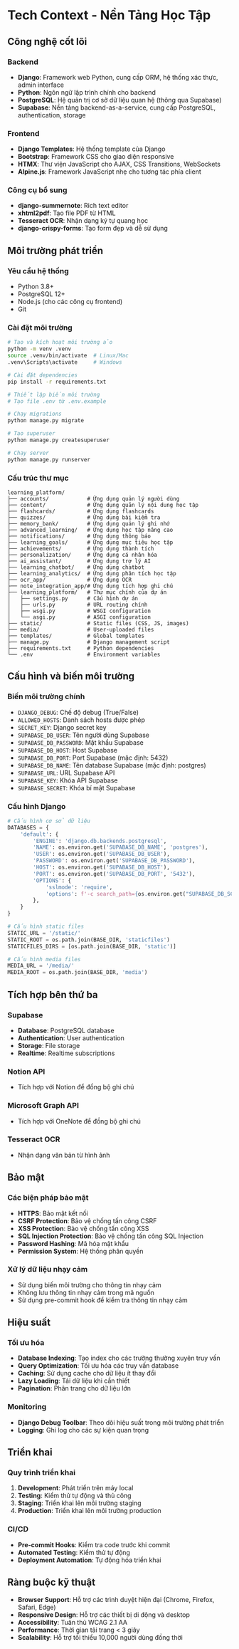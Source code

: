 # Tech Context - Nền Tảng Học Tập

## Công nghệ cốt lõi
### Backend
- **Django**: Framework web Python, cung cấp ORM, hệ thống xác thực, admin interface
- **Python**: Ngôn ngữ lập trình chính cho backend
- **PostgreSQL**: Hệ quản trị cơ sở dữ liệu quan hệ (thông qua Supabase)
- **Supabase**: Nền tảng backend-as-a-service, cung cấp PostgreSQL, authentication, storage

### Frontend
- **Django Templates**: Hệ thống template của Django
- **Bootstrap**: Framework CSS cho giao diện responsive
- **HTMX**: Thư viện JavaScript cho AJAX, CSS Transitions, WebSockets
- **Alpine.js**: Framework JavaScript nhẹ cho tương tác phía client

### Công cụ bổ sung
- **django-summernote**: Rich text editor
- **xhtml2pdf**: Tạo file PDF từ HTML
- **Tesseract OCR**: Nhận dạng ký tự quang học
- **django-crispy-forms**: Tạo form đẹp và dễ sử dụng

## Môi trường phát triển
### Yêu cầu hệ thống
- Python 3.8+
- PostgreSQL 12+
- Node.js (cho các công cụ frontend)
- Git

### Cài đặt môi trường
```bash
# Tạo và kích hoạt môi trường ảo
python -m venv .venv
source .venv/bin/activate  # Linux/Mac
.venv\Scripts\activate     # Windows

# Cài đặt dependencies
pip install -r requirements.txt

# Thiết lập biến môi trường
# Tạo file .env từ .env.example

# Chạy migrations
python manage.py migrate

# Tạo superuser
python manage.py createsuperuser

# Chạy server
python manage.py runserver
```

### Cấu trúc thư mục
```
learning_platform/
├── accounts/            # Ứng dụng quản lý người dùng
├── content/             # Ứng dụng quản lý nội dung học tập
├── flashcards/          # Ứng dụng flashcards
├── quizzes/             # Ứng dụng bài kiểm tra
├── memory_bank/         # Ứng dụng quản lý ghi nhớ
├── advanced_learning/   # Ứng dụng học tập nâng cao
├── notifications/       # Ứng dụng thông báo
├── learning_goals/      # Ứng dụng mục tiêu học tập
├── achievements/        # Ứng dụng thành tích
├── personalization/     # Ứng dụng cá nhân hóa
├── ai_assistant/        # Ứng dụng trợ lý AI
├── learning_chatbot/    # Ứng dụng chatbot
├── learning_analytics/  # Ứng dụng phân tích học tập
├── ocr_app/             # Ứng dụng OCR
├── note_integration_app/# Ứng dụng tích hợp ghi chú
├── learning_platform/   # Thư mục chính của dự án
│   ├── settings.py      # Cấu hình dự án
│   ├── urls.py          # URL routing chính
│   ├── wsgi.py          # WSGI configuration
│   └── asgi.py          # ASGI configuration
├── static/              # Static files (CSS, JS, images)
├── media/               # User-uploaded files
├── templates/           # Global templates
├── manage.py            # Django management script
├── requirements.txt     # Python dependencies
└── .env                 # Environment variables
```

## Cấu hình và biến môi trường
### Biến môi trường chính
- `DJANGO_DEBUG`: Chế độ debug (True/False)
- `ALLOWED_HOSTS`: Danh sách hosts được phép
- `SECRET_KEY`: Django secret key
- `SUPABASE_DB_USER`: Tên người dùng Supabase
- `SUPABASE_DB_PASSWORD`: Mật khẩu Supabase
- `SUPABASE_DB_HOST`: Host Supabase
- `SUPABASE_DB_PORT`: Port Supabase (mặc định: 5432)
- `SUPABASE_DB_NAME`: Tên database Supabase (mặc định: postgres)
- `SUPABASE_URL`: URL Supabase API
- `SUPABASE_KEY`: Khóa API Supabase
- `SUPABASE_SECRET`: Khóa bí mật Supabase

### Cấu hình Django
```python
# Cấu hình cơ sở dữ liệu
DATABASES = {
    'default': {
        'ENGINE': 'django.db.backends.postgresql',
        'NAME': os.environ.get('SUPABASE_DB_NAME', 'postgres'),
        'USER': os.environ.get('SUPABASE_DB_USER'),
        'PASSWORD': os.environ.get('SUPABASE_DB_PASSWORD'),
        'HOST': os.environ.get('SUPABASE_DB_HOST'),
        'PORT': os.environ.get('SUPABASE_DB_PORT', '5432'),
        'OPTIONS': {
            'sslmode': 'require',
            'options': f'-c search_path={os.environ.get("SUPABASE_DB_SCHEMA", "public")}',
        },
    }
}

# Cấu hình static files
STATIC_URL = '/static/'
STATIC_ROOT = os.path.join(BASE_DIR, 'staticfiles')
STATICFILES_DIRS = [os.path.join(BASE_DIR, 'static')]

# Cấu hình media files
MEDIA_URL = '/media/'
MEDIA_ROOT = os.path.join(BASE_DIR, 'media')
```

## Tích hợp bên thứ ba
### Supabase
- **Database**: PostgreSQL database
- **Authentication**: User authentication
- **Storage**: File storage
- **Realtime**: Realtime subscriptions

### Notion API
- Tích hợp với Notion để đồng bộ ghi chú

### Microsoft Graph API
- Tích hợp với OneNote để đồng bộ ghi chú

### Tesseract OCR
- Nhận dạng văn bản từ hình ảnh

## Bảo mật
### Các biện pháp bảo mật
- **HTTPS**: Bảo mật kết nối
- **CSRF Protection**: Bảo vệ chống tấn công CSRF
- **XSS Protection**: Bảo vệ chống tấn công XSS
- **SQL Injection Protection**: Bảo vệ chống tấn công SQL Injection
- **Password Hashing**: Mã hóa mật khẩu
- **Permission System**: Hệ thống phân quyền

### Xử lý dữ liệu nhạy cảm
- Sử dụng biến môi trường cho thông tin nhạy cảm
- Không lưu thông tin nhạy cảm trong mã nguồn
- Sử dụng pre-commit hook để kiểm tra thông tin nhạy cảm

## Hiệu suất
### Tối ưu hóa
- **Database Indexing**: Tạo index cho các trường thường xuyên truy vấn
- **Query Optimization**: Tối ưu hóa các truy vấn database
- **Caching**: Sử dụng cache cho dữ liệu ít thay đổi
- **Lazy Loading**: Tải dữ liệu khi cần thiết
- **Pagination**: Phân trang cho dữ liệu lớn

### Monitoring
- **Django Debug Toolbar**: Theo dõi hiệu suất trong môi trường phát triển
- **Logging**: Ghi log cho các sự kiện quan trọng

## Triển khai
### Quy trình triển khai
1. **Development**: Phát triển trên máy local
2. **Testing**: Kiểm thử tự động và thủ công
3. **Staging**: Triển khai lên môi trường staging
4. **Production**: Triển khai lên môi trường production

### CI/CD
- **Pre-commit Hooks**: Kiểm tra code trước khi commit
- **Automated Testing**: Kiểm thử tự động
- **Deployment Automation**: Tự động hóa triển khai

## Ràng buộc kỹ thuật
- **Browser Support**: Hỗ trợ các trình duyệt hiện đại (Chrome, Firefox, Safari, Edge)
- **Responsive Design**: Hỗ trợ các thiết bị di động và desktop
- **Accessibility**: Tuân thủ WCAG 2.1 AA
- **Performance**: Thời gian tải trang < 3 giây
- **Scalability**: Hỗ trợ tối thiểu 10,000 người dùng đồng thời
